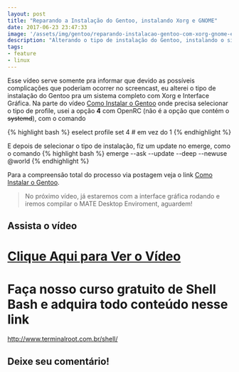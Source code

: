 ```yaml
---
layout: post
title: "Reparando a Instalação do Gentoo, instalando Xorg e GNOME"
date: 2017-06-23 23:47:33
image: '/assets/img/gentoo/reparando-instalacao-gentoo-com-xorg-gnome-eselect.jpg'
description: "Alterando o tipo de instalação do Gentoo, instalando o sistema com Xorg e Interface Gráfica"
tags:
- feature
- linux
---
```


Esse vídeo serve somente pra informar que devido as possíveis complicações que poderiam ocorrer no screencast, eu alterei o tipo de instalação do Gentoo pra um sistema completo com Xorg e Interface Gráfica. Na parte do vídeo [Como Instalar o Gentoo](https://www.youtube.com/watch?v=BD1wIoX0E2c) onde precisa selecionar o tipo de profile, usei a opção __4__ com OpenRC (não é a opção que contém o ~~systemd~~), com o comando

{% highlight bash %}
eselect profile set 4 # em vez do 1
{% endhighlight %}

E depois de selecionar o tipo de instalação, fiz um update no emerge, como o comando
{% highlight bash %}
emerge --ask --update --deep --newuse @world
{% endhighlight %}

Para a compreensão total do processo via postagem veja o link [Como Instalar o Gentoo](http://terminalroot.com.br/2017/05/como-instalar-o-gentoo.html).

> No próximo vídeo, já estaremos com a interface gráfica rodando e iremos compilar o MATE Desktop Enviroment, aguardem!

## Assista o vídeo

# [Clique Aqui para Ver o Vídeo](https://www.youtube.com/watch?v=-oYbGfIcqJw)


# Faça nosso curso gratuito de Shell Bash e adquira todo conteúdo nesse link
<http://www.terminalroot.com.br/shell/>

## Deixe seu comentário!

<script async src="https://pagead2.googlesyndication.com/pagead/js/adsbygoogle.js"></script>

<!-- Informat -->
<ins class="adsbygoogle"
 style="display:block"
 data-ad-client="ca-pub-2838251107855362"
 data-ad-slot="2327980059"
 data-ad-format="auto"
 data-full-width-responsive="true"></ins>

<script>
(adsbygoogle = window.adsbygoogle || []).push({});
</script>



